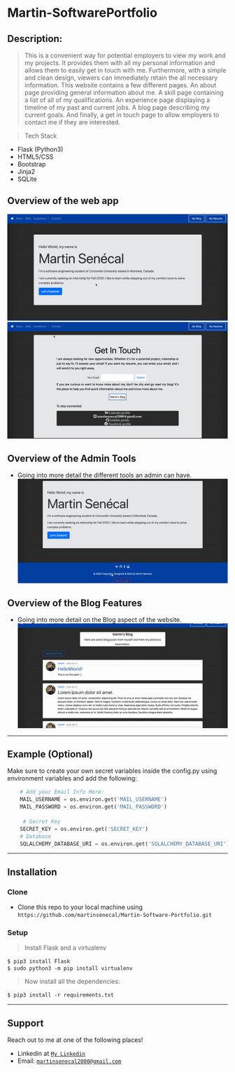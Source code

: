 # Martin-SoftwarePortfolio 

## Description:
> This is a convenient way for potential employers to view my work and my projects. It provides them with all my personal information and allows them to easily get in touch with me. Furthermore, with a simple and clean design, viewers can immediately retain the all necessary information. This website contains a few different pages. An about page providing general information about me. A skill page containing a list of all of my qualifications. An experience page displaying a timeline of my past and current jobs. A blog page describing my current goals. And finally, a get in touch page to allow employers to contact me if they are interested.


> Tech Stack
- Flask (Python3)
- HTML5/CSS
- Bootstrap
- Jinja2
- SQLite

## Overview of the web app
![](Media/demo1.gif) 
![](Media/demo2.gif) 

## Overview of the Admin Tools
- Going into more detail the different tools an admin can have.
![](Media/demo3.gif) 

## Overview of the Blog Features
- Going into more detail on the Blog aspect of the website.
![](Media/demo4.gif) 

---

## Example (Optional)
Make sure to create your own secret variables inside the config.py using environment variables and add the following:

```python
    # Add your Email Info Here:
    MAIL_USERNAME = os.environ.get('MAIL_USERNAME')
    MAIL_PASSWORD = os.environ.get('MAIL_PASSWORD')
    
     # Secret Key
    SECRET_KEY = os.environ.get('SECRET_KEY')
    # Database
    SQLALCHEMY_DATABASE_URI = os.environ.get('SQLALCHEMY_DATABASE_URI')

```

---

## Installation

### Clone

- Clone this repo to your local machine using `https://github.com/martinsenecal/Martin-Software-Portfolio.git`

### Setup

> Install Flask and a virtualenv

```shell
$ pip3 install Flask
$ sudo python3 -m pip install virtualenv
```

> Now install all the dependencies:

```shell
$ pip3 install -r requirements.txt
```
---

## Support

Reach out to me at one of the following places!

- Linkedin at <a href="https://www.linkedin.com/in/martin-senecal/" target="_blank">`My Linkedin`</a>
- Email: <a href="mailto:martinsenecal2000@gmail.com" target="_blank">`martinsenecal2000@gmail.com`</a>

